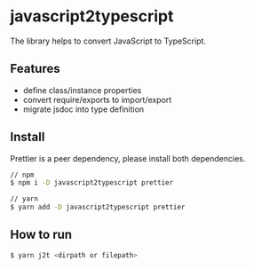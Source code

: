 # javascript2typescript

The library helps to convert JavaScript to TypeScript.

## Features
- define class/instance properties
- convert require/exports to import/export
- migrate jsdoc into type definition


## Install

Prettier is a peer dependency, please install both dependencies.

```sh
// npm
$ npm i -D javascript2typescript prettier

// yarn
$ yarn add -D javascript2typescript prettier
```

## How to run

```js
$ yarn j2t <dirpath or filepath>
```
